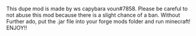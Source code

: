This dupe mod is made by ws capybara voun#7858.
Please be careful to not abuse this mod because there is a slight chance of a ban.
Without Further ado, put the .jar file into your forge mods folder and run minecraft!
ENJOY!!
